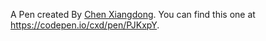 A Pen created By [Chen Xiangdong](https://codepen.io/cxd). You can find this one at https://codepen.io/cxd/pen/PJKxpY.

 
